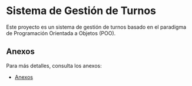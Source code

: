 # Sistema de Gestión de Turnos

Este proyecto es un sistema de gestión de turnos basado en el paradigma de Programación Orientada a Objetos (POO).  

## Anexos  
Para más detalles, consulta los anexos:  
- [Anexos](anexos.md)
